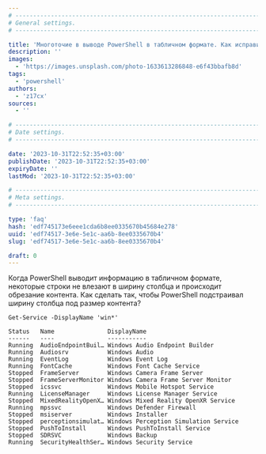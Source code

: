 ```yaml
---
# -------------------------------------------------------------------------------------------------------------------- #
# General settings.
# -------------------------------------------------------------------------------------------------------------------- #

title: 'Многоточие в выводе PowerShell в табличном формате. Как исправить?'
description: ''
images:
  - 'https://images.unsplash.com/photo-1633613286848-e6f43bbafb8d'
tags:
  - 'powershell'
authors:
  - 'z17cx'
sources:
  - ''

# -------------------------------------------------------------------------------------------------------------------- #
# Date settings.
# -------------------------------------------------------------------------------------------------------------------- #

date: '2023-10-31T22:52:35+03:00'
publishDate: '2023-10-31T22:52:35+03:00'
expiryDate: ''
lastMod: '2023-10-31T22:52:35+03:00'

# -------------------------------------------------------------------------------------------------------------------- #
# Meta settings.
# -------------------------------------------------------------------------------------------------------------------- #

type: 'faq'
hash: 'edf745173e6eee1cda6b8ee0335670b45684e278'
uuid: 'edf74517-3e6e-5e1c-aa6b-8ee0335670b4'
slug: 'edf74517-3e6e-5e1c-aa6b-8ee0335670b4'

draft: 0
---
```


Когда PowerShell выводит информацию в табличном формате, некоторые строки не влезают в ширину столбца и происходит обрезание контента. Как сделать так, чтобы PowerShell подстраивал ширину столбца под размер контента?

<!--more-->

```terminal {os=windows}
Get-Service -DisplayName 'win*'

Status   Name               DisplayName
------   ----               -----------
Running  AudioEndpointBuil… Windows Audio Endpoint Builder
Running  Audiosrv           Windows Audio
Running  EventLog           Windows Event Log
Running  FontCache          Windows Font Cache Service
Stopped  FrameServer        Windows Camera Frame Server
Stopped  FrameServerMonitor Windows Camera Frame Server Monitor
Stopped  icssvc             Windows Mobile Hotspot Service
Running  LicenseManager     Windows License Manager Service
Stopped  MixedRealityOpenX… Windows Mixed Reality OpenXR Service
Running  mpssvc             Windows Defender Firewall
Stopped  msiserver          Windows Installer
Stopped  perceptionsimulat… Windows Perception Simulation Service
Stopped  PushToInstall      Windows PushToInstall Service
Stopped  SDRSVC             Windows Backup
Running  SecurityHealthSer… Windows Security Service
```
